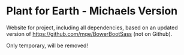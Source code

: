 # Plant for Earth - Michaels Version
Website for project, including all dependencies, based on an updated version of https://github.com/mqe/BowerBootSass (not on Github).

Only temporary, will be removed!
